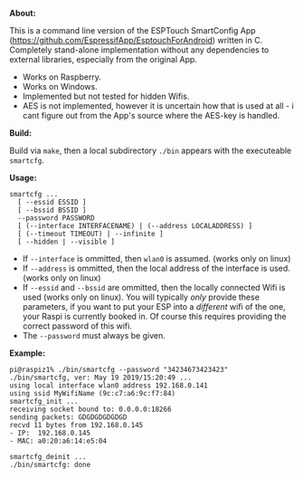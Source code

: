 __About:__

This is a command line version of the ESPTouch SmartConfig App (https://github.com/EspressifApp/EsptouchForAndroid) written in C.
Completely stand-alone implementation without any dependencies to external libraries, especially from the original App.
* Works on Raspberry.
* Works on Windows.
* Implemented but not tested for hidden Wifis.
* AES is not implemented, however it is uncertain how that is used at all - i cant figure out from the App's source where the AES-key is handled.

__Build:__

Build via `make`, then a local subdirectory `./bin` appears with the executeable `smartcfg`.

__Usage:__
```
smartcfg ...
  [ --essid ESSID ]
  [ --bssid BSSID ]
  --password PASSWORD
  [ (--interface INTERFACENAME) | (--address LOCALADDRESS) ]
  [ (--timeout TIMEOUT) | --infinite ]
  [ --hidden | --visible ]

```

* If `--interface` is ommitted, then `wlan0` is assumed. (works only on linux)
* If `--address` is ommitted, then the local address of the interface is used. (works only on linux)
* If `--essid` and `--bssid` are ommitted, then the locally connected Wifi is used (works only on linux). You will typically _only_ provide these parameters, if you want to put your ESP into a _different_ wifi of the one, your Raspi is currently booked in. Of course this requires providing the correct password of this wifi.
* The `--password` must always be given.  

__Example:__
```
pi@raspiz1% ./bin/smartcfg --password "34234673423423"
./bin/smartcfg, ver: May 19 2019/15:20:49 ...
using local interface wlan0 address 192.168.0.141
using ssid MyWifiName (9c:c7:a6:9c:f7:84)
smartcfg_init ...
receiving socket bound to: 0.0.0.0:18266
sending packets: GDGDGDGDGDGD
recvd 11 bytes from 192.168.0.145
- IP:  192.168.0.145
- MAC: a0:20:a6:14:e5:04

smartcfg_deinit ...
./bin/smartcfg: done

```
